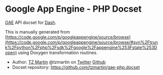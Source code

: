 Google App Engine - PHP Docset
=======================

[GAE](http://appengine.google.com/) API docset for [Dash](http://kapeli.com/dash).

This is manually generated from [https://code.google.com/p/googleappengine/source/browse](https://code.google.com/p/googleappengine/source/browse/#svn%2Ftrunk%2Fpython%2Fphp%2Fsdk%2Fgoogle%2Fappengine%253Fstate%253Dopen) using Doxygen transformation routines.

 * Author: [TZ Martin](https://tzmartin.com) @tzmartin on [Twitter](//twitter.com/tzmartin) [Github](//github.com/tzmartin/)
 * Docset repository: https://github.com/tzmartin/gae-php.docset